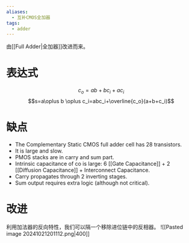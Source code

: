 ```yaml
---
aliases:
  - 互补CMOS全加器
tags:
  - adder
---
```

由[[Full Adder|全加器]]改进而来。
# 表达式
$$c_o=ab+bc_i+ac_i$$
$$s=a\oplus b \oplus c_i=abc_i+\overline{c_o}(a+b+c_i)$$
# 缺点
- The Complementary Static CMOS full adder cell has 28 transistors.
- It is large and slow.
- PMOS stacks are in carry and sum part.
- Intrinsic capacitance of co is large: 6 [[Gate Capacitance]] + 2 [[Diffusion Capacitance]] + Interconnect Capacitance.
- Carry propagates through 2 inverting stages.
- Sum output requires extra logic (although not critical).

# 改进
利用加法器的反向特性，我们可以隔一个移除进位链中的反相器。
![[Pasted image 20241021201112.png|400]]
